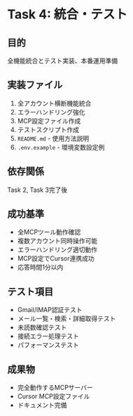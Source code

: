 # Task 4: 統合・テスト

## 目的
全機能統合とテスト実装、本番運用準備

## 実装ファイル
1. 全アカウント横断機能統合
2. エラーハンドリング強化
3. MCP設定ファイル作成
4. テストスクリプト作成
5. `README.md` - 使用方法説明
6. `.env.example` - 環境変数設定例

## 依存関係
Task 2, Task 3完了後

## 成功基準
- 全MCPツール動作確認
- 複数アカウント同時操作可能
- エラーハンドリング適切動作
- MCP設定でCursor連携成功
- 応答時間1分以内

## テスト項目
- Gmail/IMAP認証テスト
- メール一覧・検索・詳細取得テスト
- 未読数確認テスト
- 接続エラー処理テスト
- パフォーマンステスト

## 成果物
- 完全動作するMCPサーバー
- Cursor MCP設定ファイル
- ドキュメント完備 